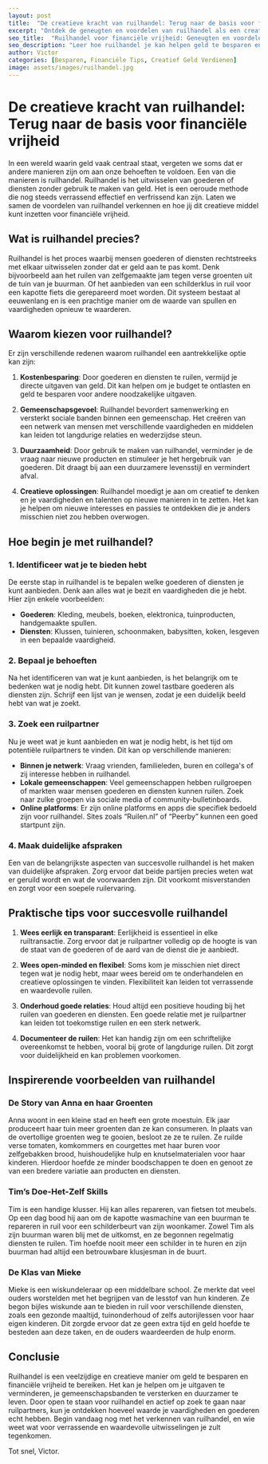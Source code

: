 ```yaml
---
layout: post
title:  "De creatieve kracht van ruilhandel: Terug naar de basis voor financiële vrijheid"
excerpt: "Ontdek de geneugten en voordelen van ruilhandel als een creatieve manier om geld te besparen en financiële vrijheid te bereiken."
seo_title:  "Ruilhandel voor financiële vrijheid: Geneugten en voordelen van ruilen"
seo_description: "Leer hoe ruilhandel je kan helpen geld te besparen en financiële vrijheid te bereiken. Ontdek praktische tips en inspirerende voorbeelden."
author: Victor
categories: [Besparen, Financiële Tips, Creatief Geld Verdienen]
image: assets/images/ruilhandel.jpg
---
```


# De creatieve kracht van ruilhandel: Terug naar de basis voor financiële vrijheid

In een wereld waarin geld vaak centraal staat, vergeten we soms dat er andere manieren zijn om aan onze behoeften te voldoen. Een van die manieren is ruilhandel. Ruilhandel is het uitwisselen van goederen of diensten zonder gebruik te maken van geld. Het is een oeroude methode die nog steeds verrassend effectief en verfrissend kan zijn. Laten we samen de voordelen van ruilhandel verkennen en hoe jij dit creatieve middel kunt inzetten voor financiële vrijheid.

## Wat is ruilhandel precies?

Ruilhandel is het proces waarbij mensen goederen of diensten rechtstreeks met elkaar uitwisselen zonder dat er geld aan te pas komt. Denk bijvoorbeeld aan het ruilen van zelfgemaakte jam tegen verse groenten uit de tuin van je buurman. Of het aanbieden van een schilderklus in ruil voor een kapotte fiets die gerepareerd moet worden. Dit systeem bestaat al eeuwenlang en is een prachtige manier om de waarde van spullen en vaardigheden opnieuw te waarderen.

## Waarom kiezen voor ruilhandel?

Er zijn verschillende redenen waarom ruilhandel een aantrekkelijke optie kan zijn:

1. **Kostenbesparing**: Door goederen en diensten te ruilen, vermijd je directe uitgaven van geld. Dit kan helpen om je budget te ontlasten en geld te besparen voor andere noodzakelijke uitgaven.

2. **Gemeenschapsgevoel**: Ruilhandel bevordert samenwerking en versterkt sociale banden binnen een gemeenschap. Het creëren van een netwerk van mensen met verschillende vaardigheden en middelen kan leiden tot langdurige relaties en wederzijdse steun.

3. **Duurzaamheid**: Door gebruik te maken van ruilhandel, verminder je de vraag naar nieuwe producten en stimuleer je het hergebruik van goederen. Dit draagt bij aan een duurzamere levensstijl en vermindert afval.

4. **Creatieve oplossingen**: Ruilhandel moedigt je aan om creatief te denken en je vaardigheden en talenten op nieuwe manieren in te zetten. Het kan je helpen om nieuwe interesses en passies te ontdekken die je anders misschien niet zou hebben overwogen.

## Hoe begin je met ruilhandel?

### 1. Identificeer wat je te bieden hebt

De eerste stap in ruilhandel is te bepalen welke goederen of diensten je kunt aanbieden. Denk aan alles wat je bezit en vaardigheden die je hebt. Hier zijn enkele voorbeelden:

- **Goederen**: Kleding, meubels, boeken, elektronica, tuinproducten, handgemaakte spullen.
- **Diensten**: Klussen, tuinieren, schoonmaken, babysitten, koken, lesgeven in een bepaalde vaardigheid.

### 2. Bepaal je behoeften

Na het identificeren van wat je kunt aanbieden, is het belangrijk om te bedenken wat je nodig hebt. Dit kunnen zowel tastbare goederen als diensten zijn. Schrijf een lijst van je wensen, zodat je een duidelijk beeld hebt van wat je zoekt.

### 3. Zoek een ruilpartner

Nu je weet wat je kunt aanbieden en wat je nodig hebt, is het tijd om potentiële ruilpartners te vinden. Dit kan op verschillende manieren:

- **Binnen je netwerk**: Vraag vrienden, familieleden, buren en collega's of zij interesse hebben in ruilhandel.
- **Lokale gemeenschappen**: Veel gemeenschappen hebben ruilgroepen of markten waar mensen goederen en diensten kunnen ruilen. Zoek naar zulke groepen via sociale media of community-bulletinboards.
- **Online platforms**: Er zijn online platforms en apps die specifiek bedoeld zijn voor ruilhandel. Sites zoals “Ruilen.nl” of “Peerby” kunnen een goed startpunt zijn.

### 4. Maak duidelijke afspraken

Een van de belangrijkste aspecten van succesvolle ruilhandel is het maken van duidelijke afspraken. Zorg ervoor dat beide partijen precies weten wat er geruild wordt en wat de voorwaarden zijn. Dit voorkomt misverstanden en zorgt voor een soepele ruilervaring.

## Praktische tips voor succesvolle ruilhandel

1. **Wees eerlijk en transparant**: Eerlijkheid is essentieel in elke ruiltransactie. Zorg ervoor dat je ruilpartner volledig op de hoogte is van de staat van de goederen of de aard van de dienst die je aanbiedt.

2. **Wees open-minded en flexibel**: Soms kom je misschien niet direct tegen wat je nodig hebt, maar wees bereid om te onderhandelen en creatieve oplossingen te vinden. Flexibiliteit kan leiden tot verrassende en waardevolle ruilen.

3. **Onderhoud goede relaties**: Houd altijd een positieve houding bij het ruilen van goederen en diensten. Een goede relatie met je ruilpartner kan leiden tot toekomstige ruilen en een sterk netwerk.

4. **Documenteer de ruilen**: Het kan handig zijn om een schriftelijke overeenkomst te hebben, vooral bij grote of langdurige ruilen. Dit zorgt voor duidelijkheid en kan problemen voorkomen.

## Inspirerende voorbeelden van ruilhandel

### De Story van Anna en haar Groenten

Anna woont in een kleine stad en heeft een grote moestuin. Elk jaar produceert haar tuin meer groenten dan ze kan consumeren. In plaats van de overtollige groenten weg te gooien, besloot ze ze te ruilen. Ze ruilde verse tomaten, komkommers en courgettes met haar buren voor zelfgebakken brood, huishoudelijke hulp en knutselmaterialen voor haar kinderen. Hierdoor hoefde ze minder boodschappen te doen en genoot ze van een bredere variatie aan producten en diensten.

### Tim’s Doe-Het-Zelf Skills

Tim is een handige klusser. Hij kan alles repareren, van fietsen tot meubels. Op een dag bood hij aan om de kapotte wasmachine van een buurman te repareren in ruil voor een schilderbeurt van zijn woonkamer. Zowel Tim als zijn buurman waren blij met de uitkomst, en ze begonnen regelmatig diensten te ruilen. Tim hoefde nooit meer een schilder in te huren en zijn buurman had altijd een betrouwbare klusjesman in de buurt.

### De Klas van Mieke

Mieke is een wiskundeleraar op een middelbare school. Ze merkte dat veel ouders worstelden met het begrijpen van de lesstof van hun kinderen. Ze begon bijles wiskunde aan te bieden in ruil voor verschillende diensten, zoals een gezonde maaltijd, tuinonderhoud of zelfs autorijlessen voor haar eigen kinderen. Dit zorgde ervoor dat ze geen extra tijd en geld hoefde te besteden aan deze taken, en de ouders waardeerden de hulp enorm.

## Conclusie

Ruilhandel is een veelzijdige en creatieve manier om geld te besparen en financiële vrijheid te bereiken. Het kan je helpen om je uitgaven te verminderen, je gemeenschapsbanden te versterken en duurzamer te leven. Door open te staan voor ruilhandel en actief op zoek te gaan naar ruilpartners, kun je ontdekken hoeveel waarde je vaardigheden en goederen echt hebben. Begin vandaag nog met het verkennen van ruilhandel, en wie weet wat voor verrassende en waardevolle uitwisselingen je zult tegenkomen.

Tot snel, Victor.